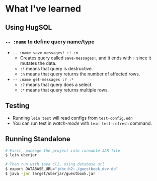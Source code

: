 # What I've learned

## Using HugSQL

### `-- :name` to define query name/type

- `-- :name save-messages! :! :n`
  - Creates query called `save-messages!`, and it ends with `!` since it mutates the data.
  - `:!` means that query is destructive.
  - `:n` means that query returns the number of affected rows.
- `-- :name get-messages :? :*`
  - `:?` means that query does a select.
  - `:*` means that query returns multiple rows.

## Testing

- Running `lein test` will read configs from `test-config.edn`
- You can run test in _watch-mode_ with `lein test-refresh` command.

## Running Standalone

```bash
# First, package the project into runnable JAR file
$ lein uberjar

# Then run with java cli, using database url
$ export DATABASE_URL="jdbc:h2:./guestbook_dev.db"
$ java -jar target/uberjar/guestbook.jar
```
